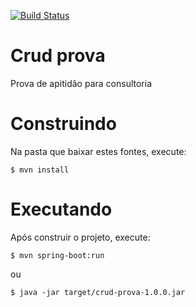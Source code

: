 [![Build Status](https://travis-ci.org/guilherme-argentino/crud-prova.svg?branch=master)](https://travis-ci.org/rrantz/crud-prova)

# Crud prova
Prova de apitidão para consultoria

# Construindo
Na pasta que baixar estes fontes, execute:

```
$ mvn install
```

# Executando
Após construir o projeto, execute:
```
$ mvn spring-boot:run
```
ou
```
$ java -jar target/crud-prova-1.0.0.jar
```
